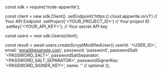 const sdk = require('node-appwrite');

const client = new sdk.Client()
    .setEndpoint('https://<REGION>.cloud.appwrite.io/v1') // Your API Endpoint
    .setProject('<YOUR_PROJECT_ID>') // Your project ID
    .setKey('<YOUR_API_KEY>'); // Your secret API key

const users = new sdk.Users(client);

const result = await users.createScryptModifiedUser({
    userId: '<USER_ID>',
    email: 'email@example.com',
    password: 'password',
    passwordSalt: '<PASSWORD_SALT>',
    passwordSaltSeparator: '<PASSWORD_SALT_SEPARATOR>',
    passwordSignerKey: '<PASSWORD_SIGNER_KEY>',
    name: '<NAME>' // optional
});
